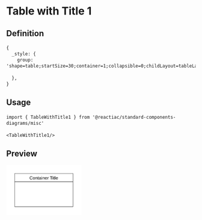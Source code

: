 # Table with Title 1

## Definition

```
{
  _style: {
    group: 'shape=table;startSize=30;container=1;collapsible=0;childLayout=tableLayout;strokeColor=default;fontSize=16;',
    
  },
}
```

## Usage

```
import { TableWithTitle1 } from '@reactiac/standard-components-diagrams/misc'

<TableWithTitle1/>
```

## Preview

<img src="./table-with-title-1.png" width="200"/>
